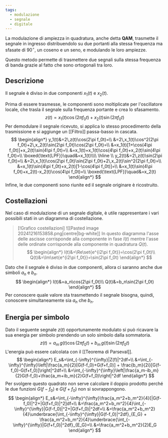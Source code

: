 ```yaml
---
tags:
  - modulazione
  - segnale
  - digitale
---
```

La modulazione di ampiezza in quadratura, anche detta **QAM**, trasmette il segnale in ingresso distribuendolo su due portanti alla stessa frequenza ma sfasate di $90^\circ$, un coseno e un seno, e modulando le loro ampiezze.

Questo metodo permette di trasmettere due segnali sulla stessa frequenza di banda grazie al fatto che sono ortogonali tra loro.
## Descrizione
Il segnale è diviso in due componenti $x_1(t)$ e $x_2(t)$.

Prima di essere trasmesse, le componenti sono moltiplicate per l'oscillatore locale, che trasla il segnale sulla frequenza portante e crea lo sfasamento.
$$
z(t)=x_1(t)\cos(2\pi f_0t)+x_2(t)\sin(2\pi f_0t)
$$
Per demodulare il segnale ricevuto, si applica lo stesso procedimento della trasmissione e si aggiunge un [[Filtro]] passa-basso in cascata.
$$
\begin{align*}
y_1(t)&=2\,z(t)\cos(2\pi f_0t)=\\
&=2\,x_1(t)\cos^2(2\pi f_0t)+2\,x_2(t)\sin(2\pi f_0t)\cos(2\pi f_0t)=\\
&=x_1(t)[1+\cos(4\pi f_0t)]+x_2(t)\sin(4\pi f_0t)=\\
&=x_1(t)+x_1(t)\cos(4\pi f_0t)+x_2(t)\sin(4\pi f_0t)=\\
\boxed{\text{LPF}}\quad&=x_1(t)\\\\
\hline \\
y_2(t)&=2\,z(t)\sin(2\pi f_0t)=\\
&=2\,x_1(t)\cos(2\pi f_0t)\sin(2\pi f_0t)+2\,x_2(t)\sin^2(2\pi f_0t)=\\
&=x_1(t)\sin(4\pi f_0t)+x_2(t)[1-\cos(4\pi f_0t)]=\\
&=x_1(t)\sin(4\pi f_0t)+x_2(t)-x_2(t)\cos(4\pi f_0t)=\\
\boxed{\text{LPF}}\quad&=x_2(t)
\end{align*}
$$
Infine, le due componenti sono riunite ed il segnale originare è ricostruito.
## Costellazioni
Nel caso di modulazione di un segnale digitale, è utile rappresentare i vari possibili stati in un diagramma di costellazione.

>[!Grafico costellazioni]
>![[Pasted image 20241216153858.png|centre|bg-white]]
>In questo diagramma l'asse delle ascisse corrisponde alla componente in fase $I(t)$ mentre l'asse delle ordinate corrisponde alla componente in quadratura $Q(t)$. 
>$$
>\begin{align*}
>I(t)&=\Re\set{e^{i2\pi f_0t}}=\cos(2\pi f_0t)\\
>Q(t)&=\Im\set{e^{i2\pi f_0t}}=\sin(2\pi f_0t)
>\end{align*}
>$$

Dato che il segnale è diviso in due componenti, allora ci saranno anche due simboli $a_n$ e $b_n$.
$$
\begin{align*}
I(t)&=a_n\cos(2\pi f_0t)\\
Q(t)&=b_n\sin(2\pi f_0t)
\end{align*}
$$
Per conoscere quale valore sta trasmettendo il segnale bisogna, quindi, conoscere simultaneamente sia $a_n$ che $b_n$.
## Energia per simbolo
Dato il seguente segnale $z(t)$ opportunamente modulato si può ricavare la sua energia per simbolo prendendo un solo simbolo dalla sommatoria.
$$
z(t)=a_m\,g(t)\cos(2\pi f_0t)+b_m\,g(t)\sin(2\pi f_0t)
$$
L'energia può essere calcolata con il [[Teorema di Parseval]].
$$
\begin{align*}
E_s&=\int_{-\infty}^{\infty}|Z(f)|^2df=\\
&=\int_{-\infty}^{\infty}\left|\frac{a_m}{2}[G(f-f_0)+G(f+f_0)] + \frac{b_m}{2i}[G(f-f_0)-G(f+f_0)]\right|^2df=\\
&=\int_{-\infty}^{\infty}\left|\frac{a_m-ib_m}{2}G(f-f_0)+\frac{a_m+ib_m}{2}G(f+f_0)\right|^2df
\end{align*}
$$
Per svolgere questo quadrato non serve calcolare il doppio prodotto perché le due funzioni $G(f-f_0)$ e $G(f+f_0)$ non si sovrappongono.
$$
\begin{align*}
E_s&=\int_{-\infty}^{\infty}\frac{a_m^2+b_m^2}{4}[|G(f-f_0)|^2+|G(f+f_0)|^2]df=\\
&=\frac{a_m^2+b_m^2}{4}\int_{-\infty}^{\infty}|G(f-f_0)|^2+|G(f+f_0)|^2df=\\
&=\frac{a_m^2+b_m^2}{4}\underbrace{\int_{-\infty}^{\infty}|G(f-f_0)|^2df}_{E_G} + \frac{a_m^2+b_m^2}{4}\underbrace{\int_{-\infty}^{\infty}|G(f+f_0)|^2df}_{E_G}=\\
&=\frac{a_m^2+b_m^2}{2}E_G
\end{align*}
$$
